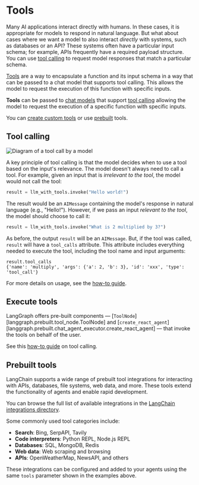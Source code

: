 # Tools

Many AI applications interact directly with humans. In these cases, it is appropriate for models to respond in natural language.
But what about cases where we want a model to also interact *directly* with systems, such as databases or an API?
These systems often have a particular input schema; for example, APIs frequently have a required payload structure. You can use [tool calling](https://platform.openai.com/docs/guides/function-calling/example-use-cases) to request model responses that match a particular schema.

[Tools](https://python.langchain.com/docs/concepts/tools/) are a way to encapsulate a function and its input schema in a way that can be passed to a chat model that supports tool calling. This allows the model to request the execution of this function with specific inputs.

**Tools** can be passed to [chat models](https://python.langchain.com/docs/concepts/chat_models) that support [tool calling](https://python.langchain.com/docs/concepts/tool_calling) allowing the model to request the execution of a specific function with specific inputs.

You can [create custom tools](https://python.langchain.com/docs/how_to/custom_tools/) or use [prebuilt](#prebuilt-tools) tools.

## Tool calling

![Diagram of a tool call by a model](./img/tool_call.png)

A key principle of tool calling is that the model decides when to use a tool based on the input's relevance. The model doesn't always need to call a tool.
For example, given an input that is *irrelevant to the tool*, the model would not call the tool:

```python
result = llm_with_tools.invoke("Hello world!")
```

The result would be an `AIMessage` containing the model's response in natural language (e.g., "Hello!").
However, if we pass an input *relevant to the tool*, the model should choose to call it:

```python
result = llm_with_tools.invoke("What is 2 multiplied by 3?")
```

As before, the output `result` will be an `AIMessage`. 
But, if the tool was called, `result` will have a `tool_calls` attribute.
This attribute includes everything needed to execute the tool, including the tool name and input arguments:

```
result.tool_calls
{'name': 'multiply', 'args': {'a': 2, 'b': 3}, 'id': 'xxx', 'type': 'tool_call'}
```

For more details on usage, see the [how-to guide](../how-tos/tool-calling.ipynb).

## Execute tools

LangGraph offers pre-built components — [`ToolNode`][langgraph.prebuilt.tool_node.ToolNode] and [`create_react_agent`][langgraph.prebuilt.chat_agent_executor.create_react_agent] — that invoke the tools on behalf of the user.

See this [how-to guide](../how-tos/tool-calling.ipynb#use-prebuilt-toolnode) on tool calling.

## Prebuilt tools

LangChain supports a wide range of prebuilt tool integrations for interacting with APIs, databases, file systems, web data, and more. These tools extend the functionality of agents and enable rapid development.

You can browse the full list of available integrations in the [LangChain integrations directory](https://python.langchain.com/docs/integrations/tools/).

Some commonly used tool categories include:

- **Search**: Bing, SerpAPI, Tavily
- **Code interpreters**: Python REPL, Node.js REPL
- **Databases**: SQL, MongoDB, Redis
- **Web data**: Web scraping and browsing
- **APIs**: OpenWeatherMap, NewsAPI, and others

These integrations can be configured and added to your agents using the same `tools` parameter shown in the examples above.